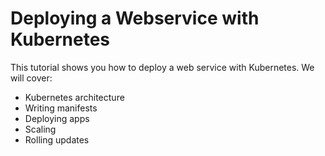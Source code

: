 # Deploying a Webservice with Kubernetes
This tutorial shows you how to deploy a web service with Kubernetes. We will cover:

- Kubernetes architecture
- Writing manifests
- Deploying apps
- Scaling
- Rolling updates